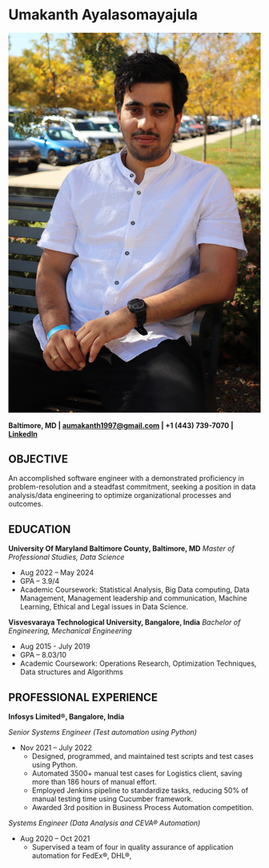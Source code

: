 # Umakanth Ayalasomayajula
![Umakanth](https://github.com/UmakanthA/UMBC-DATA606-Capstone/blob/main/docs/Umakanth_Photo_Linkedin.JPG)


**Baltimore, MD | aumakanth1997@gmail.com | +1 (443) 739-7070 | [LinkedIn](LinkedIn-Profile-Link)**

## OBJECTIVE
An accomplished software engineer with a demonstrated proficiency in problem-resolution and a steadfast commitment, seeking a position in data analysis/data engineering to optimize organizational processes and outcomes.

## EDUCATION
**University Of Maryland Baltimore County, Baltimore, MD**
*Master of Professional Studies, Data Science*
- Aug 2022 – May 2024
- GPA – 3.9/4
- Academic Coursework: Statistical Analysis, Big Data computing, Data Management, Management leadership and communication, Machine Learning, Ethical and Legal issues in Data Science.

**Visvesvaraya Technological University, Bangalore, India**
*Bachelor of Engineering, Mechanical Engineering*
- Aug 2015 - July 2019
- GPA – 8.03/10
- Academic Coursework: Operations Research, Optimization Techniques, Data structures and Algorithms

## PROFESSIONAL EXPERIENCE
**Infosys Limited®, Bangalore, India**

*Senior Systems Engineer (Test automation using Python)*
- Nov 2021 – July 2022
  - Designed, programmed, and maintained test scripts and test cases using Python.
  - Automated 3500+ manual test cases for Logistics client, saving more than 186 hours of manual effort.
  - Employed Jenkins pipeline to standardize tasks, reducing 50% of manual testing time using Cucumber framework.
  - Awarded 3rd position in Business Process Automation competition.

*Systems Engineer (Data Analysis and CEVA® Automation)*
- Aug 2020 – Oct 2021
  - Supervised a team of four in quality assurance of application automation for FedEx®, DHL®,

